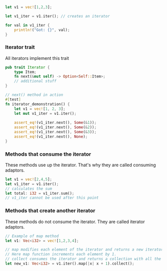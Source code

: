 ```rust
let v1 = vec![1,2,3];

let v1_iter = v1.iter(); // creates an iterator

for val in v1_iter {
	println!("Got: {}", val);
}
```

### Iterator trait
All iterators implement this trait
```rust
pub trait Iterator {
	type Item;
	fn next(&mut self) -> Option<Self::Item>;
	// additional stuff
}
```

```rust
// next() method in action
#[test] 
fn iterator_demonstration() { 
	let v1 = vec![1, 2, 3]; 
	let mut v1_iter = v1.iter(); 
	
	assert_eq!(v1_iter.next(), Some(&1)); 
	assert_eq!(v1_iter.next(), Some(&2)); 
	assert_eq!(v1_iter.next(), Some(&3)); 
	assert_eq!(v1_iter.next(), None); 
}
```

### Methods that consume the iterator

These methods use up the iterator. That's why they are called consuming adaptors.

```rust
let v1 = vec![2,4,5];
let v1_iter = v1.iter();
// calculates the sum
let total: i32 = v1_iter.sum();
// v1_iter cannot be used after this point
```

### Methods that create another iterator

These methods do not consume the iterator. They are called iterator adaptors.
```rust
// Example of map method
let v1: Vec<i32> = vec![1,2,3,4];

// map modifies each element of the iterator and returns a new iterator
// Here map function increments each element by 1.
// collect consumes the iterator and returns a collection with all the elements of the iterator
let new_v1: Vec<i32> = v1.iter().map(|x| x + 1).collect();
```


